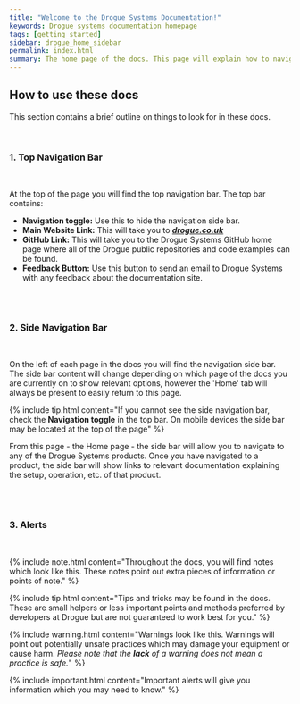 ```yaml
---
title: "Welcome to the Drogue Systems Documentation!"
keywords: Drogue systems documentation homepage
tags: [getting_started]
sidebar: drogue_home_sidebar
permalink: index.html
summary: The home page of the docs. This page will explain how to navigate and use the docs effectively.
---
```




## How to use these docs


This section contains a brief outline on things to look for in these docs.

<div><br></div>

### 1. Top Navigation Bar

<div><br></div>

At the top of the page you will find the top navigation bar. The top bar contains:

- **Navigation toggle:** Use this to hide the navigation side bar.
- **Main Website Link:** This will take you to <a alt='drogue.co.uk' href='https://drogue.co.uk'> ***drogue.co.uk*** </a>
- **GitHub Link:** This will take you to the Drogue Systems GitHub home page where all of the Drogue public repositories and code examples can be found.
- **Feedback Button:** Use this button to send an email to Drogue Systems with any feedback about the documentation site.

<div><br><br></div>

### 2. Side Navigation Bar

<div><br></div>

On the left of each page in the docs you will find the navigation side bar. The side bar content will change depending on which page of the docs you are currently on to show relevant options, however the 'Home' tab will always be present to easily return to this page.

{% include tip.html content="If you cannot see the side navigation bar, check the **Navigation toggle** in the top bar. On mobile devices the side bar may be located at the top of the page" %}

From this page - the Home page - the side bar will allow you to navigate to any of the Drogue Systems products. Once you have navigated to a product, the side bar will show links to relevant documentation explaining the setup, operation, etc. of that product.

<div><br><br></div>

### 3. Alerts

<div><br></div>

{% include note.html content="Throughout the docs, you will find notes which look like this. These notes point out extra pieces of information or points of note." %}

{% include tip.html content="Tips and tricks may be found in the docs. These are small helpers or less important points and methods preferred by developers at Drogue but are not guaranteed to work best for you." %}

{% include warning.html content="Warnings look like this. Warnings will point out potentially unsafe practices which may damage your equipment or cause harm. *Please note that the **lack** of a warning does not mean a practice is safe.*" %}

{% include important.html content="Important alerts will give you information which you may need to know." %}



<div><br><br></div>
